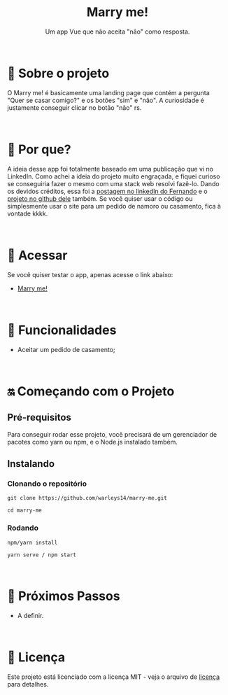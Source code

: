 <center>
  <h1> Marry me! </h1>

  Um app Vue que não aceita "não" como resposta.
</center>

<br>

# 👀 Sobre o projeto
O Marry me! é basicamente uma landing page que contém a pergunta "Quer se casar comigo?" e os botões "sim" e "não". A curiosidade é justamente conseguir clicar no botão "não" rs.


<br>

# 🤔 Por que?
A ideia desse app foi totalmente baseado em uma publicação que vi no LinkedIn. Como achei a ideia do projeto muito engraçada, e fiquei curioso se conseguiria fazer o mesmo com uma stack web resolvi fazê-lo. 
Dando os devidos créditos, essa foi a [postagem no linkedIn do Fernando](https://www.linkedin.com/feed/update/urn:li:activity:6860672333057687552/) e o [projeto no github dele](https://github.com/F3rnando-Dev/PedidoCasamento) também. Se você quiser usar o código ou simplesmente usar o site para um pedido de namoro ou casamento, fica à vontade kkkk.

<br>

# 📲 Acessar
Se você quiser testar o app, apenas acesse o link abaixo:
- [Marry me!](https://justmarryme.netlify.app/)

<br>

# 📱 Funcionalidades
- Aceitar um pedido de casamento;

<br>

# 🔛 Começando com o Projeto

## Pré-requisitos
Para conseguir rodar esse projeto, você precisará de um gerenciador de pacotes como yarn ou npm, e o Node.js instalado também.

## Instalando

### Clonando o repositório

```
git clone https://github.com/warleys14/marry-me.git

cd marry-me
```

### Rodando

```
npm/yarn install

yarn serve / npm start
```
<br>

# 🧐 Próximos Passos

- A definir.


<br>

# 📜 Licença
Este projeto está licenciado com a licença MIT - veja o arquivo de [licença](https://github.com/warleys14/marry-me/blob/master/LICENSE) para detalhes.
